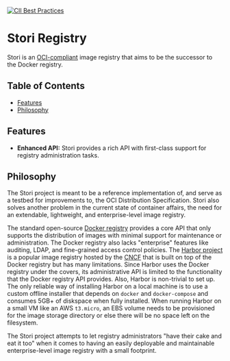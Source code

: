 [![CII Best Practices](https://bestpractices.coreinfrastructure.org/projects/2374/badge)](https://bestpractices.coreinfrastructure.org/projects/2374)

# Stori Registry

Stori is an [OCI-compliant][distribution-spec] image registry that aims to be the successor to the Docker registry.

## Table of Contents
- [Features](#features)
- [Philosophy](#philosophy)

## Features
- __Enhanced API:__ Stori provides a rich API with first-class support for registry administration tasks.

## Philosophy
The Stori project is meant to be a reference implementation of, and serve as a testbed for improvements to, the OCI Distribution Specification.
Stori also solves another problem in the current state of container affairs, the need for an extendable, lightweight, and enterprise-level image registry.

The standard open-source [Docker registry][docker-distribution] provides a core API that only supports the distribution of images with minimal support for maintenance or administration.
The Docker registry also lacks "enterprise" features like auditing, LDAP, and fine-grained access control policies.
The [Harbor project][harbor] is a popular image registry hosted by the [CNCF][cncf] that is built on top of the Docker registry but has many limitations.
Since Harbor uses the Docker registry under the covers, its administrative API is limited to the functionality that the Docker registry API provides.
Also, Harbor is non-trivial to set up.
The only reliable way of installing Harbor on a local machine is to use a custom offline installer that depends on `docker` and `docker-compose` and consumes 5GB+ of diskspace when fully installed.
When running Harbor on a small VM like an AWS `t3.micro`, an EBS volume needs to be provisioned for the image storage directory or else there will be no space left on the filesystem.

The Stori project attempts to let registry administrators "have their cake and eat it too" when it comes to having an easily deployable and maintainable enterprise-level image registry with a small footprint.

[distribution-spec]: https://github.com/opencontainers/distribution-spec
[harbor]: https://github.com/goharbor/harbor
[docker-distribution]: https://github.com/docker/distribution
[cncf]: https://www.cncf.io
